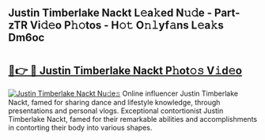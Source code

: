 ## Justin Timberlake Nackt L𝚎a𝚔ed N𝚞𝚍e - Part-zTR Vi𝚍𝚎o P𝚑𝚘tos - H𝚘𝚝 O𝚗𝚕yf𝚊ns L𝚎a𝚔s Dm6oc

# <h2><a href="http://kf62f4.oniu.top/?m=Justin+Timberlake+Nackt">🔗👉 🔴 Justin Timberlake Nackt P𝚑ot𝚘𝚜 V𝚒d𝚎o</a></h2>

[![Justin Timberlake Nackt Nu𝚍e𝚜](https://i.imgur.com/0qMVB7G.gif)](http://kf62f4.oniu.top/?m=Justin+Timberlake+Nackt)
Online influencer Justin Timberlake Nackt, famed for sharing dance and lifestyle knowledge, through presentations and personal vlogs. Exceptional contortionist Justin Timberlake Nackt, famed for their remarkable abilities and accomplishments in contorting their body into various shapes.  
